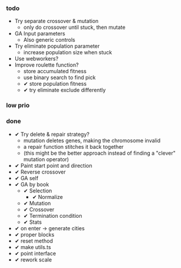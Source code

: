 ### todo

- Try separate crossover & mutation
  - only do crossover until stuck, then mutate
- GA Input parameters
  - Also generic controls
- Try eliminate population parameter
  - increase population size when stuck
- Use webworkers?
- Improve roulette function?
  - store accumulated fitness
  - use binary search to find pick
  - ✔ store population fitness
  - ✔ try eliminate exclude differently

### low prio

### done

- ✔ Try delete & repair strategy?
  - mutation deletes genes, making the chromosome invalid
  - a repair function stitches it back together
  - (this might be the better approach instead of finding a "clever" mutation operator)
- ✔ Paint start point and direction
- ✔ Reverse crossover
- ✔ GA self
- ✔ GA by book
  - ✔ Selection
    - ✔ Normalize
  - ✔ Mutation
  - ✔ Crossover
  - ✔ Termination condition
  - ✔ Stats
- ✔ on enter -> generate cities
- ✔ proper blocks
- ✔ reset method
- ✔ make utils.ts
- ✔ point interface
- ✔ rework scale
